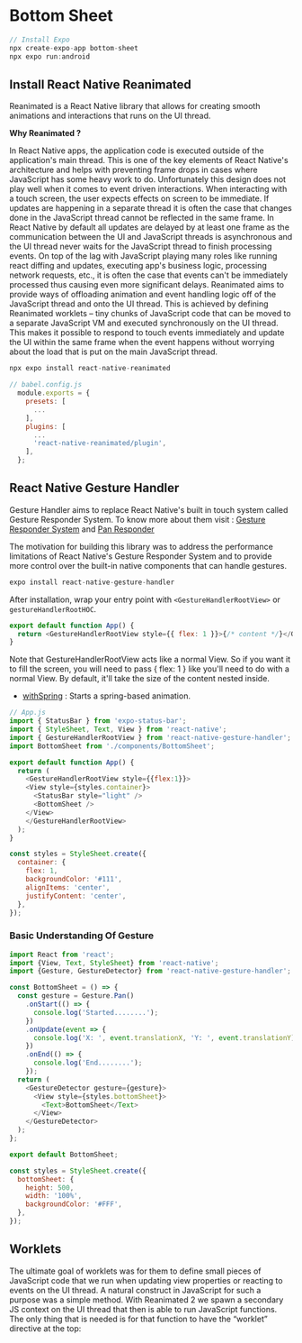 # Bottom Sheet

```js
// Install Expo
npx create-expo-app bottom-sheet
npx expo run:android
```

## Install React Native Reanimated

Reanimated is a React Native library that allows for creating smooth animations and interactions that runs on the UI thread.

**Why Reanimated ?**

In React Native apps, the application code is executed outside of the application's main thread. This is one of the key elements of React Native's architecture and helps with preventing frame drops in cases where JavaScript has some heavy work to do. Unfortunately this design does not play well when it comes to event driven interactions. When interacting with a touch screen, the user expects effects on screen to be immediate. If updates are happening in a separate thread it is often the case that changes done in the JavaScript thread cannot be reflected in the same frame. In React Native by default all updates are delayed by at least one frame as the communication between the UI and JavaScript threads is asynchronous and the UI thread never waits for the JavaScript thread to finish processing events. On top of the lag with JavaScript playing many roles like running react diffing and updates, executing app's business logic, processing network requests, etc., it is often the case that events can't be immediately processed thus causing even more significant delays. Reanimated aims to provide ways of offloading animation and event handling logic off of the JavaScript thread and onto the UI thread. This is achieved by defining Reanimated worklets – tiny chunks of JavaScript code that can be moved to a separate JavaScript VM and executed synchronously on the UI thread. This makes it possible to respond to touch events immediately and update the UI within the same frame when the event happens without worrying about the load that is put on the main JavaScript thread.

```js
npx expo install react-native-reanimated
```

```js
// babel.config.js
  module.exports = {
    presets: [
      ...
    ],
    plugins: [
      ...
      'react-native-reanimated/plugin',
    ],
  };
```

## React Native Gesture Handler

Gesture Handler aims to replace React Native's built in touch system called Gesture Responder System. To know more about them visit : [Gesture Responder System](https://reactnative.dev/docs/gesture-responder-system) and [Pan Responder](https://reactnative.dev/docs/panresponder) 

The motivation for building this library was to address the performance limitations of React Native's Gesture Responder System and to provide more control over the built-in native components that can handle gestures.

```js
expo install react-native-gesture-handler
```

After installation, wrap your entry point with `<GestureHandlerRootView>` or `gestureHandlerRootHOC`.
  
```js
export default function App() {
  return <GestureHandlerRootView style={{ flex: 1 }}>{/* content */}</GestureHandlerRootView>;
}  
```

Note that GestureHandlerRootView acts like a normal View. So if you want it to fill the screen, you will need to pass { flex: 1 } like you'll need to do with a normal View. By default, it'll take the size of the content nested inside.

- [withSpring](https://docs.swmansion.com/react-native-reanimated/docs/api/animations/withSpring/) : Starts a spring-based animation.

```js
// App.js
import { StatusBar } from 'expo-status-bar';
import { StyleSheet, Text, View } from 'react-native';
import { GestureHandlerRootView } from 'react-native-gesture-handler';
import BottomSheet from './components/BottomSheet';

export default function App() {
  return (
    <GestureHandlerRootView style={{flex:1}}>
    <View style={styles.container}>
      <StatusBar style="light" />
      <BottomSheet />
    </View>
    </GestureHandlerRootView>
  );
}

const styles = StyleSheet.create({
  container: {
    flex: 1,
    backgroundColor: '#111',
    alignItems: 'center',
    justifyContent: 'center',
  },
});
```

### Basic Understanding Of Gesture

```js
import React from 'react';
import {View, Text, StyleSheet} from 'react-native';
import {Gesture, GestureDetector} from 'react-native-gesture-handler';

const BottomSheet = () => {
  const gesture = Gesture.Pan()
    .onStart(() => {
      console.log('Started........');
    })
    .onUpdate(event => {
      console.log('X: ', event.translationX, 'Y: ', event.translationY);
    })
    .onEnd(() => {
      console.log('End........');
    });
  return (
    <GestureDetector gesture={gesture}>
      <View style={styles.bottomSheet}>
        <Text>BottomSheet</Text>
      </View>
    </GestureDetector>
  );
};

export default BottomSheet;

const styles = StyleSheet.create({
  bottomSheet: {
    height: 500,
    width: '100%',
    backgroundColor: '#FFF',
  },
});

```

## Worklets

The ultimate goal of worklets was for them to define small pieces of JavaScript code that we run when updating view properties or reacting to events on the UI thread. A natural construct in JavaScript for such a purpose was a simple method. With Reanimated 2 we spawn a secondary JS context on the UI thread that then is able to run JavaScript functions. The only thing that is needed is for that function to have the “worklet” directive at the top:



